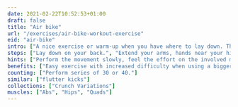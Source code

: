 ```yaml
---
date: 2021-02-22T10:52:53+01:00
draft: false
title: "Air bike"
url: "/exercises/air-bike-workout-exercise"
eid: "air-bike"
intro: ["A nice exercise or warm-up when you have where to lay down. The movement adds an hip dynamic allied to abs movement.."]
steps: ["Lay down on your back.", "Extend your arms, hands near your hips.", "Slightly raise your legs, bending the knees.", "Extend one leg, while bringing the opposite knee close to your chest, like pedaling a bike.", "This is one repetition.", "Now switch, extending and bending alternate legs."]
hints: ["Perform the movement slowly, feel the effort on the involved muscles.", "You should not strain your neck."]
benefits: ["Easy exercise with increased difficulty when using a bigger number of reps.", "Activates abs with a light and dyamic movement."]
counting: ["Perform series of 30 or 40."]
similar: ["flutter kicks"]
collections: ["Crunch Variations"]
muscles: ["Abs", "Hips", "Quads"]
---
```

